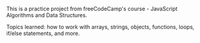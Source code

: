 
This is a practice project from freeCodeCamp's course - JavaScript Algorithms and Data Structures.

Topics learned: how to work with arrays, strings, objects, functions, loops, if/else statements, and more.
